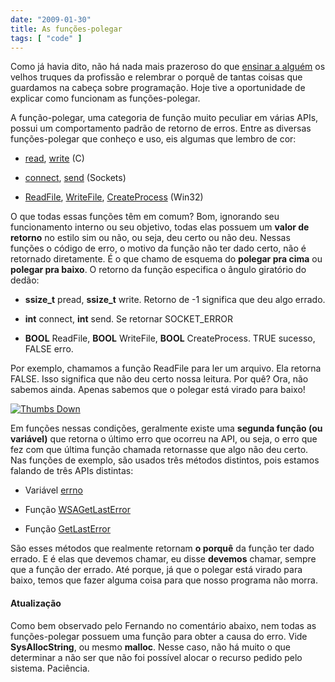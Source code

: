 ```yaml
---
date: "2009-01-30"
title: As funções-polegar
tags: [ "code" ]
---
```

Como já havia dito, não há nada mais prazeroso do que [ensinar a alguém](http://www.caloni.com.br/basico-do-basico-ponteiros) os velhos truques da profissão e relembrar o porquê de tantas coisas que guardamos na cabeça sobre programação. Hoje tive a oportunidade de explicar como funcionam as funções-polegar.

A função-polegar, uma categoria de função muito peculiar em várias APIs, possui um comportamento padrão de retorno de erros. Entre as diversas funções-polegar que conheço e uso, eis algumas que lembro de cor:

	
  * [read](https://www.opengroup.org/onlinepubs/000095399/functions/read.html), [write](https://www.opengroup.org/onlinepubs/000095399/functions/write.html) (C)

	
  * [connect](http://msdn.microsoft.com/en-us/library/ms737625(VS.85).aspx), [send](http://msdn.microsoft.com/en-us/library/ms740149(VS.85).aspx) (Sockets)

	
  * [ReadFile](http://msdn.microsoft.com/en-us/library/aa365467(VS.85).aspx), [WriteFile](http://msdn.microsoft.com/en-us/library/aa365747(VS.85).aspx), [CreateProcess](http://msdn.microsoft.com/en-us/library/ms682425.aspx) (Win32)

O que todas essas funções têm em comum? Bom, ignorando seu funcionamento interno ou seu objetivo, todas elas possuem um **valor de retorno** no estilo sim ou não, ou seja, deu certo ou não deu. Nessas funções o código de erro, o motivo da função não ter dado certo, não é retornado diretamente. É o que chamo de esquema do **polegar pra cima** ou **polegar pra baixo**. O retorno da função especifica o ângulo giratório do dedão:

	
  * **ssize_t** pread, **ssize_t** write. Retorno de -1 significa que deu algo errado.

	
  * **int** connect, **int** send. Se retornar SOCKET_ERROR

	
  * **BOOL** ReadFile, **BOOL** WriteFile, **BOOL** CreateProcess. TRUE sucesso, FALSE erro.

Por exemplo, chamamos a função ReadFile para ler um arquivo. Ela retorna FALSE. Isso significa que não deu certo nossa leitura. Por quê? Ora, não sabemos ainda. Apenas sabemos que o polegar está virado para baixo!

[](http://en.wikipedia.org/wiki/Thumbs_up)

[![Thumbs Down](/images/bywKcxF.jpg)](http://en.wikipedia.org/wiki/Thumbs_up)

Em funções nessas condições, geralmente existe uma **segunda função (ou variável)** que retorna o último erro que ocorreu na API, ou seja, o erro que fez com que última função chamada retornasse que algo não deu certo. Nas funções de exemplo, são usados três métodos distintos, pois estamos falando de três APIs distintas:

	
  * Variável [errno](http://www.opengroup.org/onlinepubs/009695399/functions/errno.html)

	
  * Função [WSAGetLastError](http://msdn.microsoft.com/en-us/library/ms741580(VS.85).aspx)

	
  * Função [GetLastError](http://msdn.microsoft.com/en-us/library/ms679360(VS.85).aspx)

São esses métodos que realmente retornam **o porquê** da função ter dado errado. E é elas que devemos chamar, eu disse **devemos** chamar, sempre que a função der errado. Até porque, já que o polegar está virado para baixo, temos que fazer alguma coisa para que nosso programa não morra.

#### Atualização

Como bem observado pelo Fernando no comentário abaixo, nem todas as funções-polegar possuem uma função para obter a causa do erro. Vide **SysAllocString**, ou mesmo **malloc**. Nesse caso, não há muito o que determinar a não ser que não foi possível alocar o recurso pedido pelo sistema. Paciência.
